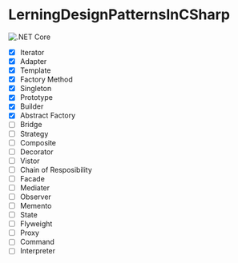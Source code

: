 # LerningDesignPatternsInCSharp

![.NET Core](https://github.com/ikemonkey/LerningDesignPatternsInCSharp/workflows/.NET%20Core/badge.svg)

- [x] Iterator
- [x] Adapter
- [x] Template
- [x] Factory Method
- [x] Singleton
- [x] Prototype
- [x] Builder
- [x] Abstract Factory
- [ ] Bridge
- [ ] Strategy
- [ ] Composite
- [ ] Decorator
- [ ] Vistor
- [ ] Chain of Resposibility
- [ ] Facade
- [ ] Mediater
- [ ] Observer
- [ ] Memento
- [ ] State
- [ ] Flyweight
- [ ] Proxy
- [ ] Command
- [ ] Interpreter
